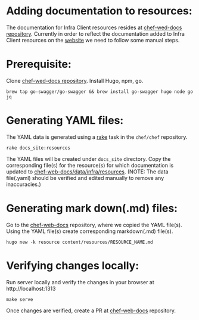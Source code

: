 # Adding documentation to resources:
The documentation for Infra Client resources resides at [chef-wed-docs repository](https://github.com/chef/chef-web-docs/).
Currently in order to reflect the documentation added to Infra Client resources on the [website](https://docs.chef.io/) we need to follow some manual steps.

# Prerequisite:
Clone [chef-wed-docs repository](https://github.com/chef/chef-web-docs/). Install Hugo, npm, go.

`brew tap go-swagger/go-swagger && brew install go-swagger hugo node go jq`

# Generating YAML files:
The YAML data is generated using a [rake](https://github.com/chef/chef/blob/main/tasks/docs.rb) task in the `chef/chef` repository.

`rake docs_site:resources`

The YAML files will be created under `docs_site` directory. Copy the corresponding file(s) for the resource(s) for which documentation is updated to [chef-web-docs/data/infra/resources](https://github.com/chef/chef-web-docs/tree/main/data/infra/resources).
(NOTE: The data file(.yaml) should be verified and edited manually to remove any inaccuracies.)

# Generating mark down(.md) files:
Go to the [chef-web-docs](https://github.com/chef/chef-web-docs/) repository, where we copied the YAML file(s).
Using the YAML file(s) create corresponding markdown(.md) file(s).

`hugo new -k resource content/resources/RESOURCE_NAME.md`

# Verifying changes locally:
Run server locally and verify the changes in your browser at http://localhost:1313

`make serve`

Once changes are verified, create a PR at [chef-web-docs](https://github.com/chef/chef-web-docs/) repository.